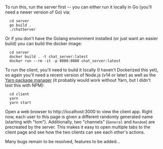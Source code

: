 To run this, run the server first -- you can either run it locally in Go (you'll need a newer version of Go) via:

```
  cd server
  go build .
  ./chatServer
```

Or if you don't have the Golang environment installed (or just want an easier build) you can build the docker image:

```
  cd server
  docker build . -t chat_server:latest
  docker run --rm -it -p 8080:8080 chat_server:latest
```

To run the client, you'll need to build it locally (I haven't Dockerized this yet), so again you'll need a recent version of Node.js (v14 or later) as well as the [Yarn package manager](https://yarnpkg.com/) (it probably would work without Yarn, but I didn't test this with NPM):

```
  cd client
  yarn
  yarn start
```

Open a web browser to http://localhost:3000 to view the client app. Right now, each user to this page is given a different randomly generated name (starting with "tom"). Additionally, two "channels" (`General` and `Random`) are precreated by the server. This makes it easy to open multiple tabs to the client page and see how the two clients can see each other's actions.

Many bugs remain to be resolved, features to be added...